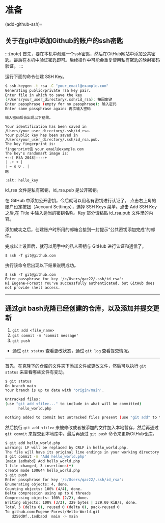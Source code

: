 # 准备

(add-github-ssh)=

## 关于在git中添加Github的账户的ssh密匙

:::{note}
首先，要在本机中创建一个ssh密匙，然后在GitHub网站中添加公共密匙。最后在本机中验证密匙即可。后续操作中可能会重复使用私有密匙的映射密码验证。
:::

运行下面的命令创建 SSH Key。

```bash
$ ssh-keygen -t rsa -C "your_email@example.com"
Generating public/private rsa key pair.
Enter file in which to save the key
(/Users/your_user_directory/.ssh/id_rsa): 按回车键
Enter passphrase (empty for no passphrase): 输入密码
Enter same passphrase again: 再次输入密码

输入密码后会出现以下结果。
```

```shell
Your identification has been saved in /Users/your_user_directory/.ssh/id_rsa.
Your public key has been saved in /Users/your_user_directory/.ssh/id_rsa.pub.
The key fingerprint is:
fingerprint值 your_email@example.com
The key's randomart image is:
+--[ RSA 2048]----+
| .+ + |
| = o O . |
略
```

```{image} ../../../img/git/hello_key.png
:alt: hello_key
```

id_rsa 文件是私有密钥，id_rsa.pub 是公开密钥。

在 GitHub 中添加公开密钥，今后就可以用私有密钥进行认证了。
点击右上角的账户设定按钮（Account Settings），选择 SSH Keys 菜单。点击 Add SSH Key 之后,在 Title 中输入适当的密钥名称。Key 部分请粘贴 id_rsa.pub 文件里的内容。

添加成功之后，创建账户时所用的邮箱会接到一封提示“公共密钥添加完成”的邮件。

完成以上设置后，就可以用手中的私人密钥与 GitHub 进行认证和通信了。

```shell
$ ssh -T git@github.com
```

执行该命令后出现以下结果说明成功。

```shell
$ ssh -T git@github.com
Enter passphrase for key '/c/Users/qaz22/.ssh/id_rsa':
Hi Eugene-Forest! You've successfully authenticated, but GitHub does not provide shell access.
```

______________________________________________________________________

## 通过git bash克隆已经创建的仓库，以及添加并提交更新

1. `git add <file_name>`
2. `git commit -m 'commit message'`
3. `git push`

- 通过 `git status` 查看更改状态，通过 `git log` 查看提交情况。

______________________________________________________________________

首先，在克隆下的仓库的文件夹下添加文件或更改文件，然后可以执行 `git status` 来查看哪些文件有变动。

```bash
$ git status
On branch main
Your branch is up to date with 'origin/main'.

Untracked files:
(use "git add <file>..." to include in what will be committed)
      hello_world.php

nothing added to commit but untracked files present (use "git add" to track)
```

然后执行 `git add <file>` 来被修改或者被添加的文件加入本地暂存，然后再通过 `git commit` 来提交到本地库中。最后再通过 `git push` 命令来更新GitHub仓库。

```bash
$ git add hello_world.php
warning: LF will be replaced by CRLF in hello_world.php.
The file will have its original line endings in your working directory
$ git commit -m 'Add hello_world.php'
[main 1edbabd] Add hello_world.php
1 file changed, 3 insertions(+)
create mode 100644 hello_world.php
$ git push
Enter passphrase for key '/c/Users/qaz22/.ssh/id_rsa':
Enumerating objects: 4, done.
Counting objects: 100% (4/4), done.
Delta compression using up to 8 threads
Compressing objects: 100% (2/2), done.
Writing objects: 100% (3/3), 329 bytes | 329.00 KiB/s, done.
Total 3 (delta 0), reused 0 (delta 0), pack-reused 0
To github.com:Eugene-Forest/Hello-World.git
   d250d0f..1edbabd  main -> main
```
